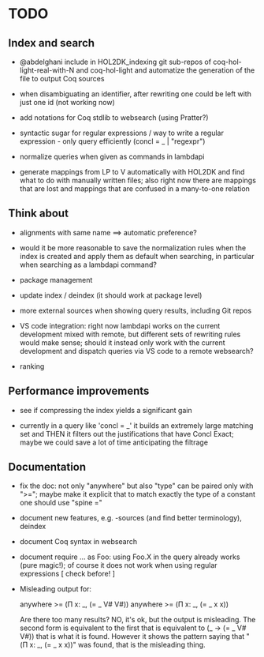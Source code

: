 TODO
====

Index and search
----------------

* @abdelghani include in HOL2DK_indexing git sub-repos of
  coq-hol-light-real-with-N and coq-hol-light
  and automatize the generation of the file to output Coq sources

* when disambiguating an identifier, after rewriting one could be
  left with just one id (not working now)

* add notations for Coq stdlib to websearch (using Pratter?)

* syntactic sugar for regular expressions / way to write a regular
  expression - only query efficiently
    (concl = _ | "regexpr")

* normalize queries when given as commands in lambdapi

* generate mappings from LP to V automatically with HOL2DK and find
  what to do with manually written files; also right now there are
  mappings that are lost and mappings that are confused in a many-to-one
  relation

Think about
-----------

* alignments with same name ==> automatic preference?

* would it be more reasonable to save the normalization rules
  when the index is created and apply them as default when searching,
  in particular when searching as a lambdapi command?

* package management

* update index / deindex (it should work at package level)

* more external sources when showing query results, including Git repos

* VS code integration: right now lambdapi works on the current development
  mixed with remote, but different sets of rewriting rules would make sense;
  should it instead only work with the current development and dispatch
  queries via VS code to a remote websearch?

* ranking

Performance improvements
------------------------

* see if compressing the index yields a significant gain

* currently in a query like 'concl = _' it builds an extremely large matching set
  and THEN it filters out the justifications that have Concl Exact; maybe we
  could save a lot of time anticipating the filtrage

Documentation
-------------

* fix the doc: not only "anywhere" but also "type" can be paired
  only with ">="; maybe make it explicit that to match exactly the
  type of a constant one should use "spine ="

* document new features, e.g. -sources (and find better
  terminology), deindex

* document Coq syntax in websearch

* document require ... as Foo: using Foo.X in the query already
  works (pure magic!); of course it does not work when using
  regular expressions [ check before! ]

* Misleading output for:

  anywhere >= (Π x: _, (= _ V# V#))
  anywhere >= (Π x: _, (= _ x x))

  Are there too many results?  NO, it's ok, but the output is misleading.
  The second form is equivalent
  to the first that is equivalent to  (_ -> (= _ V# V#)) that is what it is
  found. However it shows the pattern saying that " (Π x: _, (= _ x x))" was
  found, that is the misleading thing.
